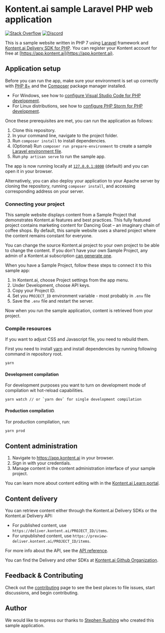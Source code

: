 # Kontent.ai sample Laravel PHP web application

[![Stack Overflow](https://img.shields.io/badge/Stack%20Overflow-ASK%20NOW-FE7A16.svg?logo=stackoverflow&logoColor=white)](https://stackoverflow.com/tags/kontent-ai)
[![Discord](https://img.shields.io/discord/821885171984891914?color=%237289DA&label=Kontent.ai%20Discord&logo=discord)](https://discord.gg/SKCxwPtevJ)

This is a sample website written in PHP 7 using [Laravel](https://laravel.com) framework and [Kontent.ai Delivery SDK for PHP](https://github.com/kontent-ai/delivery-sdk-php). You can register your Kontent account for free at [https://app.kontent.ai](https://app.kontent.ai).

## Application setup

Before you can run the app, make sure your environment is set up correctly with [PHP 8+](https://www.php.net/downloads.php) and the [Composer](https://getcomposer.org/) package manager installed.

* For Windows, see how to [configure Visual Studio Code for PHP development](https://github.com/kontent-ai/delivery-sdk-php/blob/master/wiki/Developing-PHP-in-Visual-Studio-Code-for-Dummies.md).
* For Linux distributions, see how to [configure PHP Storm for PHP development](https://github.com/kontent-ai/delivery-sdk-php/blob/master/wiki/Configuring-PHP-Storm-on-Linux.md).

Once these prerequisites are met, you can run the application as follows:

1. Clone this repository.
1. In your command line, navigate to the project folder.
1. Run `composer install` to install dependencies.
1. (Optional) Run `composer run prepare-environment` to create a sample [Laravel environment file](https://laravel.com/docs/6.x/configuration#environment-configuration).
1. Run `php artisan serve` to run the sample app.

The app is now running locally at [`127.0.0.1:8000`](127.0.0.1:8000) (default) and you can open it in your browser.

Alternatively, you can also deploy your application to your Apache server  by cloning the repository, running `composer install`, and accessing corresponding address on your server.

### Connecting your project

This sample website displays content from a Sample Project that demonstrates Kontent.ai features and best practices. This fully featured project contains marketing content for Dancing Goat – an imaginary chain of coffee shops. By default, this sample website uses a shared project where the content remains constant for everyone.

You can change the source Kontent.ai project to your own project to be able to change the content. If you don't have your own Sample Project, any admin of a Kontent.ai subscription [can generate one](https://kontent.ai/learn/tutorials/manage-kontent/projects/manage-projects#a-create-a-sample-project).

When you have a Sample Project, follow these steps to connect it to this sample app:

1. In Kontent.ai, choose Project settings from the app menu.
1. Under Development, choose API keys.
1. Copy your Project ID.
1. Set you `PROJECT_ID` environment variable - most probably in `.env` file
1. Save the `.env` file and restart the server.

Now when you run the sample application, content is retrieved from your project.

### Compile resources

If you want to adjust CSS and Javascript file, you need to rebuild them.

First you need to install [yarn](https://yarnpkg.com/) and install dependencies by running following command in repository root.

```sh
yarn
```

#### Development compilation

For development purposes you want to turn on development mode of compilation wit hot-reload capabilities.

```sh
yarn watch // or `yarn dev` for single development compilation
```

#### Production compilation

Tor production compilation, run:

```sh
yarn prod
```

## Content administration

1. Navigate to https://app.kontent.ai in your browser.
1. Sign in with your credentials.
1. Manage content in the content administration interface of your sample project.

You can learn more about content editing with in the [Kontent.ai Learn portal](https://kontent.ai/learn/).

## Content delivery

You can retrieve content either through the Kontent.ai Delivery SDKs or the Kontent.ai Delivery API:

* For published content, use `https://deliver.kontent.ai/PROJECT_ID/items`.
* For unpublished content, use `https://preview-deliver.kontent.ai/PROJECT_ID/items`.

For more info about the API, see the [API reference](https://kontent.ai/learn/reference/kontent-apis-overview).

You can find the Delivery and other SDKs at [Kontent.ai Github Organization](https://github.com/kontent-ai).

## Feedback & Contributing

Check out the [contributing](https://github.com/kontent-ai/sample-app-php/blob/master/CONTRIBUTING.md) page to see the best places to file issues, start discussions, and begin contributing.

## Author

We would like to express our thanks to [Stephen Rushing](https://github.com/stephenr85) who created this sample application.
